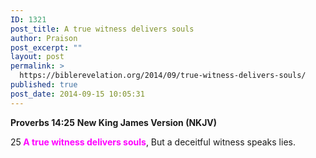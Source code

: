 ```yaml
---
ID: 1321
post_title: A true witness delivers souls
author: Praison
post_excerpt: ""
layout: post
permalink: >
  https://biblerevelation.org/2014/09/true-witness-delivers-souls/
published: true
post_date: 2014-09-15 10:05:31
---
```

<strong>Proverbs 14:25</strong>
<strong> New King James Version (NKJV)</strong>

25<span style="color: #ff00ff;"><strong> A true witness delivers souls</strong></span>,
But a deceitful witness speaks lies.